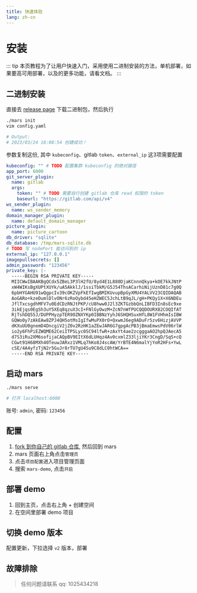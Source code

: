 ```yaml
---
title: 快速体验
lang: zh-cn
---
```


# 安装

::: tip
本页教程为了让用户快速入门，采用使用二进制安装的方法，单机部署，如果要高可用部署，以及的更多功能，请看文档。
:::

## 二进制安装

直接去 [release page](https://github.com/DuC-cnZj/mars/releases) 下载二进制包，然后执行

```bash
./mars init
vim config.yaml

# Output:
# 2023/03/24 16:08:54 创建成功！
```

参数复制这份, 其中 `kubeconfig`、gitlab `token`、`external_ip` 这3项需要配置

```yaml
kubeconfig: "" # TODO 配置集群 kubeconfig 的绝对路径
app_port: 6000
git_server_plugin:
  name: gitlab
  args:
    token: "" # TODO 需要自行创建 gitlab 仓库 read 权限的 token
    baseurl: "https://gitlab.com/api/v4"
ws_sender_plugin:
  name: ws_sender_memory
domain_manager_plugin:
  name: default_domain_manager
picture_plugin:
  name: picture_cartoon
db_driver: "sqlite"
db_database: /tmp/mars-sqlite.db
# TODO 写 nodePort 能访问到的 ip
external_ip: "127.0.0.1"
imagepullsecrets: []
admin_password: "123456"
private_key: |-
  -----BEGIN RSA PRIVATE KEY-----
  MIICWwIBAAKBgQCdx5ZBeL3P3lH2fU/8yd4E1L880DjaKCnnnQkya+kOE7kkJNtP
  xW4WIKsBgXUPtXUYk/uA5AkklJ/1ssiTbkM/G5J54ThsACarhiNijUznD81c7g0Q
  6pbHYGAHU91wQgpcIv39cOKZVpFkEfIwgBMIKUvupBpGyXMU4YALVV23CQIDAQAB
  AoGARo+kzeDumlDlvONr6zRoOybd45eHZWEC5JchLtB9qJL/gH+PKQy1X+X6NDEu
  JflTxcsgdhMFV7u0EdCDzRNJtPKP/cU8hww0J2l3ZKTGzbbQnLIBFD3In8sEc9xe
  3ikEjqs0EgSh3uY5XEq8qzuX3cI+FNlGyOwzM+ZcN7nWfPUCQQDOURX82COQIfAT
  RjTshDQ55J/DUPPHyzpTER9OZNXYKp0IBBNzYyhJ6SHQHSuxHfL8W1FVHhmIsIBW
  GQWo0y7zAkEAw8ZPJ4QH5otMsIgIfwMuPX0rO+QxwmJ6eg9ADuFr5zv6HizjAVVP
  dKXuUU0gnemD4DncgiV2jZ0v2RzHK1aZEwJAR6G7gpgAcPB3jBmaEmwsPdV06rlW
  io2y6FhPiEZWQME62CeiITPSLyc0SC94lfwR+zAxYt4ae2zcgggaAO2hpQJAecA5
  d7S3iRu2XM6sofijaCAQpBV9EItX6dLUHqz4Av0cxmlZ33ljiYKr3CngD/SqS+cQ
  CGwt91H68MXh40TeuwJARxz1VMLq7hKo8J4scAW/YrBTE4N6malYjYoR2HFs+YwL
  cSE/4A4yfzTjN2r5GuJr8rTU7gU4Su9C8dLC0htWCA==
  -----END RSA PRIVATE KEY-----
```

## 启动 mars

```bash
./mars serve

# 打开 localhost:6000
```

账号: `admin`, 密码: `123456`

## 配置

1. [fork 到你自己的 gitlab 仓库](https://gitlab.com/DuC-cnZj/mars-demo), 然后回到 mars
2. mars 页面右上角点击`管理员`
3. 点击`项目配置`进入项目管理页面
4. 搜索 `mars-demo`, 点击`开启`

## 部署 demo

1. 回到主页，点击右上角 + 创建空间
2. 在空间里部署 demo 项目

## 切换 demo 版本

配置更新，下拉选择 `v2` 版本，部署

## 故障排除

> 任何问题请联系 qq: 1025434218